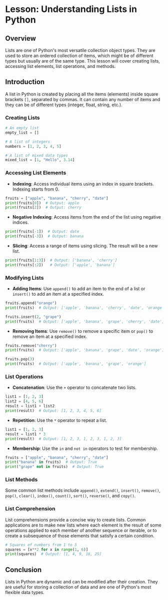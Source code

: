 # Lesson: Understanding Lists in Python

## Overview
Lists are one of Python's most versatile collection object types. They are used to store an ordered collection of items, which might be of different types but usually are of the same type. This lesson will cover creating lists, accessing list elements, list operations, and methods.

## Introduction

A list in Python is created by placing all the items (elements) inside square brackets `[]`, separated by commas. It can contain any number of items and they can be of different types (integer, float, string, etc.).

### Creating Lists

```python
# An empty list
empty_list = []

# A list of integers
numbers = [1, 2, 3, 4, 5]

# A list of mixed data types
mixed_list = [1, "Hello", 3.14]
```

### Accessing List Elements

- **Indexing**: Access individual items using an index in square brackets. Indexing starts from 0.

```python
fruits = ["apple", "banana", "cherry", "date"]
print(fruits[0])  # Output: apple
print(fruits[2])  # Output: cherry
```

- **Negative Indexing**: Access items from the end of the list using negative indices.

```python
print(fruits[-1])  # Output: date
print(fruits[-3])  # Output: banana
```

- **Slicing**: Access a range of items using slicing. The result will be a new list.

```python
print(fruits[1:3])  # Output: ['banana', 'cherry']
print(fruits[:2])   # Output: ['apple', 'banana']
```

### Modifying Lists

- **Adding Items**: Use `append()` to add an item to the end of a list or `insert()` to add an item at a specified index.

```python
fruits.append("orange")
print(fruits)  # Output: ['apple', 'banana', 'cherry', 'date', 'orange']

fruits.insert(2, "grape")
print(fruits)  # Output: ['apple', 'banana', 'grape', 'cherry', 'date', 'orange']
```

- **Removing Items**: Use `remove()` to remove a specific item or `pop()` to remove an item at a specified index.

```python
fruits.remove("cherry")
print(fruits)  # Output: ['apple', 'banana', 'grape', 'date', 'orange']

fruits.pop(3)
print(fruits)  # Output: ['apple', 'banana', 'grape', 'orange']
```

### List Operations

- **Concatenation**: Use the `+` operator to concatenate two lists.

```python
list1 = [1, 2, 3]
list2 = [4, 5, 6]
result = list1 + list2
print(result)  # Output: [1, 2, 3, 4, 5, 6]
```

- **Repetition**: Use the `*` operator to repeat a list.

```python
list1 = [1, 2, 3]
result = list1 * 3
print(result)  # Output: [1, 2, 3, 1, 2, 3, 1, 2, 3]
```

- **Membership**: Use the `in` and `not in` operators to test for membership.

```python
fruits = ["apple", "banana", "cherry", "date"]
print("banana" in fruits)  # Output: True
print("grape" not in fruits)  # Output: True
```

### List Methods

Some common list methods include `append()`, `extend()`, `insert()`, `remove()`, `pop()`, `clear()`, `index()`, `count()`, `sort()`, `reverse()`, and `copy()`.

### List Comprehension

List comprehensions provide a concise way to create lists. Common applications are to make new lists where each element is the result of some operations applied to each member of another sequence or iterable, or to create a subsequence of those elements that satisfy a certain condition.

```python
# Squares of numbers from 1 to 5
squares = [x**2 for x in range(1, 6)]
print(squares)  # Output: [1, 4, 9, 16, 25]
```

## Conclusion

Lists in Python are dynamic and can be modified after their creation. They are useful for storing a collection of data and are one of Python's most flexible data types.
